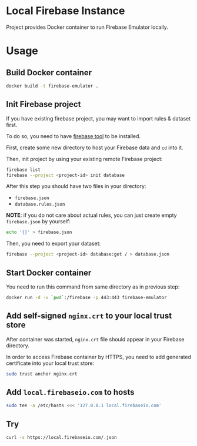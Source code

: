 # Local Firebase Instance

Project provides Docker container to run Firebase Emulator locally.

# Usage

## Build Docker container

```bash
docker build -t firebase-emulator .
```

## Init Firebase project

If you have existing firebase project, you may want to import rules & dataset
first.

To do so, you need to have [firebase tool][1] to be installed.

First, create some new directory to host your Firebase data and `cd` into it.

Then, init project by using your existing remote Firebase project:

```bash
firebase list
firebase --project <project-id> init database
```

After this step you should have two files in your directory:

* `firebase.json`
* `database.rules.json`

**NOTE**: if you do not care about actual rules, you can just create empty
`firebase.json` by yourself:

```bash
echo '{}' > firebase.json
```

Then, you need to export your dataset:

```bash
firebase --project <project-id> database:get / > database.json
```

## Start Docker container

You need to run this command from same directory as in previous step:

```bash
docker run -d -v `pwd`:/firebase -p 443:443 firebase-emulator
```

## Add self-signed `nginx.crt` to your local trust store

After container was started, `nginx.crt` file should appear in your Firebase
directory.

In order to access Firebase container by HTTPS, you need to add generated
certificate into your local trust store:

```bash
sudo trust anchor nginx.crt
```

## Add `local.firebaseio.com` to hosts

```bash
sudo tee -a /etc/hosts <<< '127.0.0.1 local.firebaseio.com'
```

## Try

```bash
curl -s https://local.firebaseio.com/.json
```

[1]: https://github.com/firebase/firebase-tools
